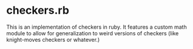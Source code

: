 # checkers.rb

This is an implementation of checkers in ruby.  It features a custom math module to allow for generalization to weird versions of checkers (like knight-moves checkers or whatever.)